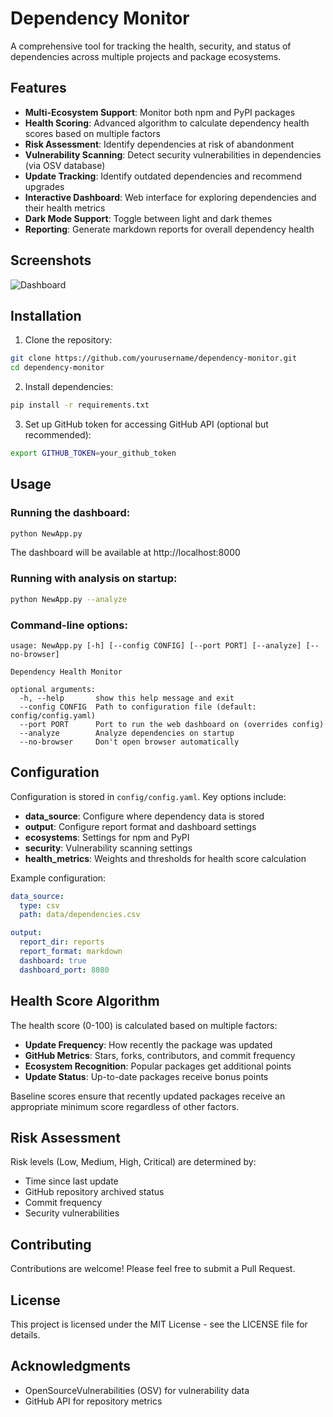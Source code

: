 # Dependency Monitor

A comprehensive tool for tracking the health, security, and status of dependencies across multiple projects and package ecosystems.

## Features

- **Multi-Ecosystem Support**: Monitor both npm and PyPI packages
- **Health Scoring**: Advanced algorithm to calculate dependency health scores based on multiple factors
- **Risk Assessment**: Identify dependencies at risk of abandonment
- **Vulnerability Scanning**: Detect security vulnerabilities in dependencies (via OSV database)
- **Update Tracking**: Identify outdated dependencies and recommend upgrades
- **Interactive Dashboard**: Web interface for exploring dependencies and their health metrics
- **Dark Mode Support**: Toggle between light and dark themes
- **Reporting**: Generate markdown reports for overall dependency health

## Screenshots

![Dashboard](https://path-to-screenshot.png)
<!-- Add screenshots of your application here -->

## Installation

1. Clone the repository:
```bash
git clone https://github.com/yourusername/dependency-monitor.git
cd dependency-monitor
```

2. Install dependencies:
```bash
pip install -r requirements.txt
```

3. Set up GitHub token for accessing GitHub API (optional but recommended):
```bash
export GITHUB_TOKEN=your_github_token
```

## Usage

### Running the dashboard:

```bash
python NewApp.py
```

The dashboard will be available at http://localhost:8000

### Running with analysis on startup:

```bash
python NewApp.py --analyze
```

### Command-line options:

```
usage: NewApp.py [-h] [--config CONFIG] [--port PORT] [--analyze] [--no-browser]

Dependency Health Monitor

optional arguments:
  -h, --help       show this help message and exit
  --config CONFIG  Path to configuration file (default: config/config.yaml)
  --port PORT      Port to run the web dashboard on (overrides config)
  --analyze        Analyze dependencies on startup
  --no-browser     Don't open browser automatically
```

## Configuration

Configuration is stored in `config/config.yaml`. Key options include:

- **data_source**: Configure where dependency data is stored
- **output**: Configure report format and dashboard settings
- **ecosystems**: Settings for npm and PyPI
- **security**: Vulnerability scanning settings
- **health_metrics**: Weights and thresholds for health score calculation

Example configuration:
```yaml
data_source:
  type: csv
  path: data/dependencies.csv

output:
  report_dir: reports
  report_format: markdown
  dashboard: true
  dashboard_port: 8080
```

## Health Score Algorithm

The health score (0-100) is calculated based on multiple factors:

- **Update Frequency**: How recently the package was updated
- **GitHub Metrics**: Stars, forks, contributors, and commit frequency
- **Ecosystem Recognition**: Popular packages get additional points
- **Update Status**: Up-to-date packages receive bonus points

Baseline scores ensure that recently updated packages receive an appropriate minimum score regardless of other factors.

## Risk Assessment

Risk levels (Low, Medium, High, Critical) are determined by:

- Time since last update
- GitHub repository archived status
- Commit frequency
- Security vulnerabilities

## Contributing

Contributions are welcome! Please feel free to submit a Pull Request.

## License

This project is licensed under the MIT License - see the LICENSE file for details.

## Acknowledgments

- OpenSourceVulnerabilities (OSV) for vulnerability data
- GitHub API for repository metrics
